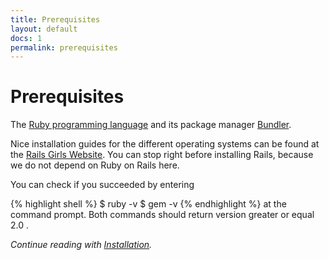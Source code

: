 ```yaml
---
title: Prerequisites
layout: default
docs: 1
permalink: prerequisites
---
```


# Prerequisites

The [Ruby programming language](http://www.ruby-lang.org/) and its package manager [Bundler](http://gembundler.com/).

Nice installation guides for the different operating systems can be found at
the [Rails Girls Website](http://guides.railsgirls.com/install). You can stop
right before installing Rails, because we do not depend on Ruby on Rails here.

You can check if you succeeded by entering

{% highlight shell %}
$ ruby -v
$ gem -v
{% endhighlight %}
at the command prompt. Both commands should return version greater or equal 2.0 .

_Continue reading with [Installation](/installation)._
